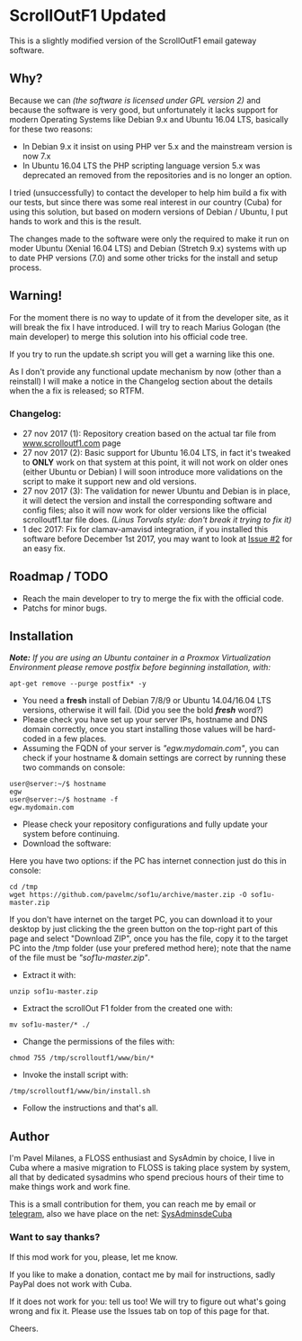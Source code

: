 # ScrollOutF1 Updated #

This is a slightly modified version of the ScrollOutF1 email gateway software.

## Why? ##

Because we can _(the software is licensed under GPL version 2)_ and because the software is very good, but unfortunately it lacks support for modern Operating Systems like Debian 9.x and Ubuntu 16.04 LTS, basically for these two reasons:

* In Debian 9.x it insist on using PHP ver 5.x and the mainstream version is now 7.x
* In Ubuntu 16.04 LTS the PHP scripting language version 5.x was deprecated an removed from the repositories and is no longer an option.

I tried (unsuccessfully) to contact the developer to help him build a fix with our tests, but since there was some real interest in our country (Cuba) for using this solution, but based on modern versions of Debian / Ubuntu, I put hands to work and this is the result.

The changes made to the software were only the required to make it run on moder Ubuntu (Xenial 16.04 LTS) and Debian (Stretch 9.x) systems with up to date PHP versions (7.0) and some other tricks for the install and setup process.

## Warning! ##

For the moment there is no way to update of it from the developer site, as it will break the fix I have introduced. I will try to reach Marius Gologan (the main developer) to merge this solution into his official code tree.

If you try to run the update.sh script you will get a warning like this one.

As I don't provide any functional update mechanism by now (other than a reinstall) I will make a notice in the Changelog section about the details when the a fix is released; so RTFM.

### Changelog: ###

* 27 nov 2017 (1): Repository creation based on the actual tar file from www.scrolloutf1.com page
* 27 nov 2017 (2): Basic support for Ubuntu 16.04 LTS, in fact it's tweaked to **ONLY** work on that system at this point, it will not work on older ones (either Ubuntu or Debian) I will soon introduce more validations on the script to make it support new and old versions.
* 27 nov 2017 (3): The validation for newer Ubuntu and Debian is in place, it will detect the version and install the corresponding software and config files; also it will now work for older versions like the official scrolloutf1.tar file does. _(Linus Torvals style: don't break it trying to fix it)_
* 1 dec 2017: Fix for clamav-amavisd integration, if you installed this software before December 1st 2017, you may want to look at [Issue #2](https://github.com/pavelmc/sof1u/issues/2) for an easy fix.

## Roadmap / TODO ##

* Reach the main developer to try to merge the fix with the official code.
* Patchs for minor bugs.

## Installation ##

_**Note:** If you are using an Ubuntu container in a Proxmox Virtualization Environment please remove postfix before beginning installation, with:_

```
apt-get remove --purge postfix* -y
```

* You need a **fresh** install of Debian 7/8/9 or Ubuntu 14.04/16.04 LTS versions, otherwise it will fail. (Did you see the bold _**fresh**_ word?)
* Please check you have set up your server IPs, hostname and DNS domain correctly, once you start installing those values will be hard-coded in a few places.
* Assuming the FQDN of your server is _"egw.mydomain.com"_, you can check if your hostname & domain settings are correct by running these two commands on console:

```
user@server:~/$ hostname
egw
user@server:~/$ hostname -f
egw.mydomain.com

```

* Please check your repository configurations and fully update your system before continuing.
* Download the software:

Here you have two options: if the PC has internet connection just do this in console:

```
cd /tmp
wget https://github.com/pavelmc/sof1u/archive/master.zip -O sof1u-master.zip
```

If you don't have internet on the target PC, you can download it to your desktop by just clicking the the green button on the top-right part of this page and select "Download ZIP", once you has the file, copy it to the target PC into the /tmp folder (use your prefered method here); note that the name of the file must be _"sof1u-master.zip"_.

* Extract it with:

```
unzip sof1u-master.zip
```

* Extract the scrollOut F1 folder from the created one with:

```
mv sof1u-master/* ./
```

* Change the permissions of the files with:

```
chmod 755 /tmp/scrolloutf1/www/bin/*
```

* Invoke the install script with:

```
/tmp/scrolloutf1/www/bin/install.sh
```

* Follow the instructions and that's all.


## Author ##

I'm Pavel Milanes, a FLOSS enthusiast and SysAdmin by choice, I live in Cuba where a masive migration to FLOSS is taking place system by system, all that by dedicated sysadmins who spend precious hours of their time to make things work and work fine.

This is a small contribution for them, you can reach me by email or [telegram](https://t.me/sysadmincuba), also we have place on the net: [SysAdminsdeCuba](https://www.sysadminsdecuba.com)

### Want to say thanks? ###

If this mod work for you, please, let me know.

If you like to make a donation, contact me by mail for instructions, sadly PayPal does not work with Cuba.

If it does not work for you: tell us too! We will try to figure out what's going wrong and fix it. Please use the Issues tab on top of this page for that.

Cheers.

